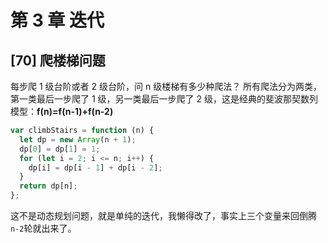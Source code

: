 # 第 3 章 迭代

## [70] 爬楼梯问题

每步爬 1 级台阶或者 2 级台阶，问 n 级楼梯有多少种爬法？
所有爬法分为两类，第一类最后一步爬了 1 级，另一类最后一步爬了 2 级，这是经典的斐波那契数列模型：**f(n)=f(n-1)+f(n-2)**

```js
var climbStairs = function (n) {
  let dp = new Array(n + 1);
  dp[0] = dp[1] = 1;
  for (let i = 2; i <= n; i++) {
    dp[i] = dp[i - 1] + dp[i - 2];
  }
  return dp[n];
};
```

这不是动态规划问题，就是单纯的迭代，我懒得改了，事实上三个变量来回倒腾`n-2`轮就出来了。
